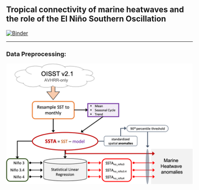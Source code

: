 ## Tropical connectivity of marine heatwaves and the role of the El Niño Southern Oscillation

[![Binder](https://binder.pangeo.io/badge_logo.svg)](https://binder.pangeo.io/v2/gh/ocetrac/marine-heatwaves/main)


_____
### Data Preprocessing:

![preprocessing](./images/preprocessing_steps.png)
